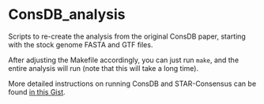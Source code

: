 # ConsDB_analysis
Scripts to re-create the analysis from the original ConsDB paper, starting with the stock genome FASTA and GTF files.

After adjusting the Makefile accordingly, you can just run `make`, and the entire analysis will run (note that this will take a long time).

More detailed instructions on running ConsDB and STAR-Consensus can be found [in this Gist](https://gist.github.com/kaminow/028cdc257e3a551d981dd63130725f1e).
